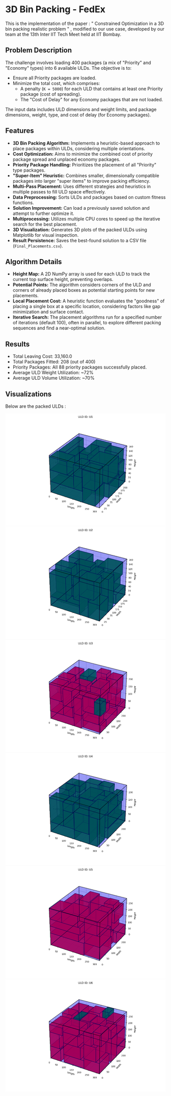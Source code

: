
# 3D Bin Packing - FedEx

This is the implementation of the paper : " Constrained Optimization in a 3D bin packing realistic problem " , modified to our use case, developed by our team at the 13th Inter IIT Tech Meet held at IIT Bombay. 

## Problem Description

The challenge involves loading 400 packages (a mix of "Priority" and "Economy" types) into 6 available ULDs. The objective is to:
 -  Ensure all Priority packages are loaded.
 -  Minimize the total cost, which comprises:
    *   A penalty (`K = 5000`) for each ULD that contains at least one Priority package (cost of spreading).
    *   The "Cost of Delay" for any Economy packages that are not loaded.

The input data includes ULD dimensions and weight limits, and package dimensions, weight, type, and cost of delay (for Economy packages).



## Features

-   **3D Bin Packing Algorithm:** Implements a heuristic-based approach to place packages within ULDs, considering multiple orientations.
-   **Cost Optimization:** Aims to minimize the combined cost of priority package spread and unplaced economy packages.
-   **Priority Package Handling:** Prioritizes the placement of all "Priority" type packages.
-   **"Super-Item" Heuristic:** Combines smaller, dimensionally compatible packages into larger "super items" to improve packing efficiency.
-   **Multi-Pass Placement:** Uses different strategies and heuristics in multiple passes to fill ULD space effectively.
-   **Data Preprocessing:** Sorts ULDs and packages based on custom fitness functions.
-   **Solution Improvement:** Can load a previously saved solution and attempt to further optimize it.
-   **Multiprocessing:** Utilizes multiple CPU cores to speed up the iterative search for the best placement.
-   **3D Visualization:** Generates 3D plots of the packed ULDs using Matplotlib for visual inspection.
-   **Result Persistence:** Saves the best-found solution to a CSV file (`Final_Placements.csv`).


## Algorithm Details

-   **Height Map:** A 2D NumPy array is used for each ULD to track the current top surface height, preventing overlaps.
-   **Potential Points:** The algorithm considers corners of the ULD and corners of already placed boxes as potential starting points for new placements.
-   **Local Placement Cost:** A heuristic function evaluates the "goodness" of placing a single box at a specific location, considering factors like gap minimization and surface contact.
-   **Iterative Search:** The placement algorithms run for a specified number of iterations (default 100), often in parallel, to explore different packing sequences and find a near-optimal solution.


## Results

- Total Leaving Cost: 33,160.0
- Total Packages Fitted: 208 (out of 400)
- Priority Packages: All 88 priority packages successfully placed.
- Average ULD Weight Utilization: ~72%
- Average ULD Volume Utilization: ~70%

## Visualizations

Below are the packed ULDs :

![Visualization of ULD U1](Figure_5.png)
![Visualization of ULD U2](Figure_6.png)
![Visualization of ULD U3](Figure_3.png)
![Visualization of ULD U4](Figure_4.png)
![Visualization of ULD U5](Figure_1.png)
![Visualization of ULD U6](Figure_2.png)
